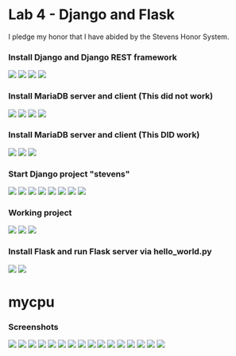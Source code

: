 # Lab 4 - Django and Flask
I pledge my honor that I have abided by the Stevens Honor System.

### **Install Django and Django REST framework**
![](https://github.com/CarlRod2001/CPE322/blob/main/Lab_4/Pics/Lab_4_pic1.JPG)
![](https://github.com/CarlRod2001/CPE322/blob/main/Lab_4/Pics/Lab_4_pic2.JPG)
![](https://github.com/CarlRod2001/CPE322/blob/main/Lab_4/Pics/Lab_4_pic3.JPG)
![](https://github.com/CarlRod2001/CPE322/blob/main/Lab_4/Pics/Lab_4_pic4.JPG)
### **Install MariaDB server and client (This did not work)**
![](https://github.com/CarlRod2001/CPE322/blob/main/Lab_4/Pics/Lab_4_pic5.JPG)
![](https://github.com/CarlRod2001/CPE322/blob/main/Lab_4/Pics/Lab_4_pic6.JPG)
![](https://github.com/CarlRod2001/CPE322/blob/main/Lab_4/Pics/Lab_4_pic7.JPG)
![](https://github.com/CarlRod2001/CPE322/blob/main/Lab_4/Pics/Lab_4_Error.JPG)
### **Install MariaDB server and client (This DID work)**
![](https://github.com/CarlRod2001/CPE322/blob/main/Lab_4/Pics/Lab_4_pic8.JPG)
![](https://github.com/CarlRod2001/CPE322/blob/main/Lab_4/Pics/Lab_4_pic9.JPG)
![](https://github.com/CarlRod2001/CPE322/blob/main/Lab_4/Pics/Lab_4_pic10.JPG)
### **Start Django project "stevens"**
![](https://github.com/CarlRod2001/CPE322/blob/main/Lab_4/Pics/Lab_4_pic11.JPG)
![](https://github.com/CarlRod2001/CPE322/blob/main/Lab_4/Pics/Lab_4_pic12.JPG)
![](https://github.com/CarlRod2001/CPE322/blob/main/Lab_4/Pics/Lab_4_pic13.JPG)
![](https://github.com/CarlRod2001/CPE322/blob/main/Lab_4/Pics/Lab_4_pic14.JPG)
![](https://github.com/CarlRod2001/CPE322/blob/main/Lab_4/Pics/Lab_4_pic15.JPG)
![](https://github.com/CarlRod2001/CPE322/blob/main/Lab_4/Pics/Lab_4_pic16.JPG)
![](https://github.com/CarlRod2001/CPE322/blob/main/Lab_4/Pics/Lab_4_pic17.JPG)
![](https://github.com/CarlRod2001/CPE322/blob/main/Lab_4/Pics/Lab_4_pic18.JPG)
### **Working project**
![](https://github.com/CarlRod2001/CPE322/blob/main/Lab_4/Pics/Lab_4_pic19.JPG)
![](https://github.com/CarlRod2001/CPE322/blob/main/Lab_4/Pics/Lab_4_pic20.JPG)
![](https://github.com/CarlRod2001/CPE322/blob/main/Lab_4/Pics/Lab_4_pic21.JPG)
### **Install Flask and run Flask server via hello_world.py**
![](https://github.com/CarlRod2001/CPE322/blob/main/Lab_4/Pics/Lab_4_pic23.JPG)
![](https://github.com/CarlRod2001/CPE322/blob/main/Lab_4/Pics/Lab_4_pic22.JPG)

# mycpu
### **Screenshots**
![](https://github.com/CarlRod2001/CPE322/blob/main/Lab_4/Pics/Lab_4_CPU_1.JPG)
![](https://github.com/CarlRod2001/CPE322/blob/main/Lab_4/Pics/Lab_4_CPU_2.JPG)
![](https://github.com/CarlRod2001/CPE322/blob/main/Lab_4/Pics/Lab_4_CPU_3.JPG)
![](https://github.com/CarlRod2001/CPE322/blob/main/Lab_4/Pics/Lab_4_CPU_4.JPG)
![](https://github.com/CarlRod2001/CPE322/blob/main/Lab_4/Pics/Lab_4_CPU_5.JPG)
![](https://github.com/CarlRod2001/CPE322/blob/main/Lab_4/Pics/Lab_4_CPU_6.JPG)
![](https://github.com/CarlRod2001/CPE322/blob/main/Lab_4/Pics/Lab_4_CPU_7.JPG)
![](https://github.com/CarlRod2001/CPE322/blob/main/Lab_4/Pics/Lab_4_CPU_8.JPG)
![](https://github.com/CarlRod2001/CPE322/blob/main/Lab_4/Pics/Lab_4_CPU_9.JPG)
![](https://github.com/CarlRod2001/CPE322/blob/main/Lab_4/Pics/Lab_4_CPU_10.JPG)
![](https://github.com/CarlRod2001/CPE322/blob/main/Lab_4/Pics/Lab_4_CPU_11.JPG)
![](https://github.com/CarlRod2001/CPE322/blob/main/Lab_4/Pics/Lab_4_CPU_12.JPG)
![](https://github.com/CarlRod2001/CPE322/blob/main/Lab_4/Pics/Lab_4_CPU_13.JPG)
![](https://github.com/CarlRod2001/CPE322/blob/main/Lab_4/Pics/Lab_4_CPU_14.JPG)
![](https://github.com/CarlRod2001/CPE322/blob/main/Lab_4/Pics/Lab_4_CPU_15.JPG)
![](https://github.com/CarlRod2001/CPE322/blob/main/Lab_4/Pics/Lab_4_CPU_16.JPG)
